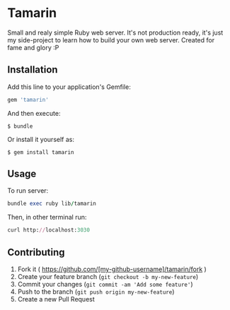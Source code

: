 # Tamarin

Small and realy simple Ruby web server. It's not production ready, it's just my side-project to learn how to build your own web server. Created for fame and glory :P

## Installation

Add this line to your application's Gemfile:

```ruby
gem 'tamarin'
```

And then execute:

    $ bundle

Or install it yourself as:

    $ gem install tamarin

## Usage

To run server:

```ruby
bundle exec ruby lib/tamarin
```

Then, in other terminal run:

```ruby
curl http://localhost:3030
```


## Contributing

1. Fork it ( https://github.com/[my-github-username]/tamarin/fork )
2. Create your feature branch (`git checkout -b my-new-feature`)
3. Commit your changes (`git commit -am 'Add some feature'`)
4. Push to the branch (`git push origin my-new-feature`)
5. Create a new Pull Request
